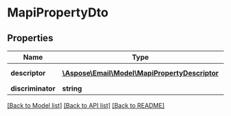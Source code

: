 # MapiPropertyDto

## Properties
Name | Type | Description | Notes
------------ | ------------- | ------------- | -------------
**descriptor** | [**\Aspose\Email\Model\MapiPropertyDescriptor**](MapiPropertyDescriptor.md) | Property descriptor | [optional] 
**discriminator** | **string** |  | 



[[Back to Model list]](README.md#documentation-for-models) [[Back to API list]](README.md#documentation-for-api-endpoints) [[Back to README]](README.md)


